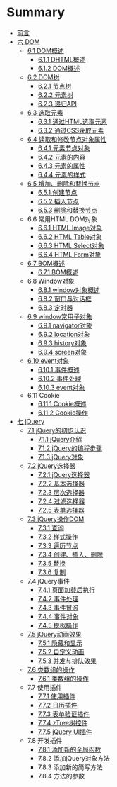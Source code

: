 # Summary

* [前言](README.md)
* [六 DOM](chapter1.md)
    * [6.1 DOM概述](42-dom概述.md)
        * [6.1.1 DHTML概述](411-dhtml概述.md)
        * [6.1.2 DOM概述](412-dom概述.md)
    * [6.2 DOM树](43-dom树.md)
        * [6.2.1 节点树](431-节点树.md)
        * [6.2.2 元素树](432-元素树.md)
        * [6.2.3 递归API](433-递归api.md)
    * [6.3 选取元素](43-选取元素.md)
        * [6.3.1 通过HTML选取元素](431-通过html选取元素.md)
        * [6.3.2 通过CSS获取元素](432-通过css获取元素.md)
    * [6.4 读取和修改节点对象属性](44-读取和修改节点对象属性.md)
        * [6.4.1 元素节点对象](441-元素节点对象.md)
        * [6.4.2 元素的内容](442-元素的内容.md)
        * [6.4.3 元素的属性](443-元素的属性.md)
        * [6.4.4 元素的样式](444-元素的样式.md)
    * [6.5 增加、删除和替换节点](45-增加、删除和替换节点.md)
        * [6.5.1 创建节点](451-创建节点.md)
        * [6.5.2 插入节点](452-插入节点.md)
        * [6.5.3 删除和替换节点](453-删除和替换节点.md)
    * 6.6 常用HTML DOM对象
        * [6.6.1 HTML Image对象](461-html-image对象.md)
        * [6.6.2 HTML Table对象](table对象.md)
        * [6.6.3 HTML Select对象](463-tablerow对象.md)
        * [6.6.4 HTML Form对象](464-tablecell对象.md)
    * [6.7 BOM概述](47-bom概述.md)
        * [6.7.1 BOM概述](471-bom概述.md)
    * 6.8 Window对象
        * [6.8.1 window对象概述](481-window对象概述.md)
        * [6.8.2 窗口与对话框](482-窗口与对话框.md)
        * [6.8.3 定时器](483-定时器.md)
    * [6.9 window常用子对象](49-window常用子对象.md)
        * [6.9.1 navigator对象](491-navigator对象.md)
        * [6.9.2 location对象](492-location对象.md)
        * [6.9.3 history对象](493-history对象.md)
        * [6.9.4 screen对象](494-screen对象.md)
    * [6.10 event对象](411-event对象.md)
        * [6.10.1 事件概述](411-事件gaisu.md)
        * [6.10.2 事件处理](4102-事件处理.md)
        * [6.10.3 event对象](4103-event对象.md)
    * 6.11 Cookie
        * [6.11.1 Cookie概述](4111-cookie概述.md)
        * [6.11.2 Cookie操作](4112-cookie操作.md)
* [七 jQuery](七-jquery.md)
    * [7.1 jQuery的初步认识](71-jquery的初步认识.md)
        * [7.1.1 jQuery介绍](711-jquery.md)
        * [7.1.2 jQuery的编程步骤](712-jquery的编程步骤.md)
        * [7.1.3 jQuery对象](713-jquery对象.md)
    * [7.2 jQuery选择器](72-jquery选择器.md)
        * [7.2.1 jQuery选择器](721-jquery选择器.md)
        * [7.2.2 基本选择器](722-基本选择器.md)
        * [7.2.3 层次选择器](723-层次选择器.md)
        * [7.2.4 过滤选择器](724-过滤选择器.md)
        * [7.2.5 表单选择器](725-表单选择器.md)
    * [7.3 jQuery操作DOM](73-jquery操作dom.md)
        * [7.3.1 查询](731-查询.md)
        * [7.3.2 样式操作](732-样式操作.md)
        * [7.3.3 遍历节点](733-遍历节点.md)
        * [7.3.4 创建、插入、删除](734-创建、插入、删除.md)
        * [7.3.5 替换](735-替换.md)
        * [7.3.6 复制](736-复制.md)
    * 7.4 jQuery事件
        * [7.4.1 页面加载后执行](741-页面加载后执行.md)
        * [7.4.2 事件处理](742-事件处理.md)
        * [7.4.3 事件冒泡](743-事件冒泡.md)
        * [7.4.4 事件对象](744-事件对象.md)
        * [7.4.5 模拟操作](745-模拟操作.md)
    * [7.5 jQuery动画效果](75-jquery动画效果.md)
        * [7.5.1 隐藏和显示](751-隐藏和显示.md)
        * [7.5.2 自定义动画](752-自定义动画.md)
        * [7.5.3 并发与排队效果](753-并发与排队效果.md)
    * [7.6 类数组的操作](76-类数组的操作.md)
        * [7.6.1 类数组的操作](761-类数组的操作.md)
    * 7.7 使用插件
        * [7.7.1 使用插件](771-使用插件.md)
        * [7.7.2 日历插件](772-日历插件.md)
        * [7.7.3 表单验证插件](773-表单验证插件.md)
        * [7.7.4 zTree树控件](774-ztree树控件.md)
        * [7.7.5 jQuery UI插件](775-ui插件.md)
    * 7.8 开发插件
        * [7.8.1 添加新的全局函数](781-添加新的全局函数.md)
        * 7.8.2 添加jQuery对象方法
        * 7.8.3 添加新的简写方法
        * 7.8.4 方法的参数

